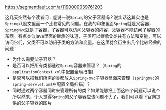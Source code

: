 https://segmentfault.com/a/1190000039761203



这几天突然有个读者问：能说一说`Spring`的父子容器吗？说实话这其实也是`Spring`八股文里面一个比较常见的问题。在我的印象里面`Spring`就是父容器，`SpringMvc`就是子容器，子容器可以访问父容器的内容，父容器不能访问子容器的东西。有点类似java里面的继承的味道，子类可以继承父类共有方法和变量，可以访问它们，父类不可以访问子类的方法和变量。在这里就会衍生出几个比较经典的问题：

- 为什么需要父子容器？
- 是否可以把所有类都通过`Spring`容器来管理？（`Spring`的`applicationContext.xml`中配置全局扫描)
- 是否可以把我们所需的类都放入`Spring-mvc`子容器里面来管理（`springmvc`的`spring-servlet.xml`中配置全局扫描）?
- 同时通过两个容器同时来管理所有的类？如果能够把上面这四个问题可以说个所以然来，个人觉得`Spring`的父子容器应该问题不大了。我们可以看下官网提供的父子容器的图片

